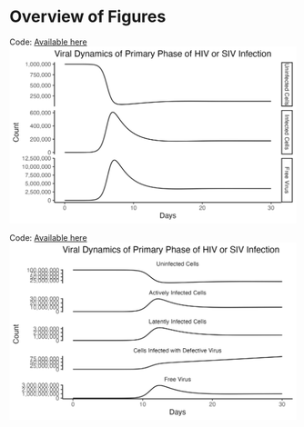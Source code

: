 # Overview of Figures

Code: [Available here](https://raw.githubusercontent.com/medewitt/virusdynamics/main/Ch3/fig3.3.R)
![](Ch3/Figure3-3.png)

Code: [Available here](https://raw.githubusercontent.com/medewitt/virusdynamics/main/Ch4/fig4-5.R)
![](Ch4/Figure4-5.png)